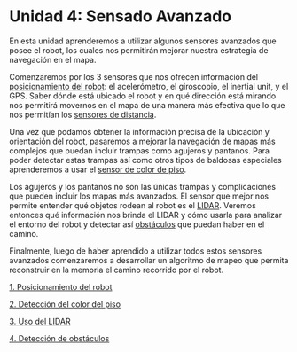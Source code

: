 # Unidad 4: Sensado Avanzado

En esta unidad aprenderemos a utilizar algunos sensores avanzados que posee el robot, los cuales nos permitirán mejorar nuestra estrategia de navegación en el mapa.

Comenzaremos por los 3 sensores que nos ofrecen información del [posicionamiento del robot](01_Posicionamiento.md): el acelerómetro, el giroscopio, el inertial unit, y el GPS. Saber dónde está ubicado el robot y en qué dirección está mirando nos permitirá movernos en el mapa de una manera más efectiva que lo que nos permitían los [sensores de distancia](../03/04_Distancia.md).

Una vez que podamos obtener la información precisa de la ubicación y orientación del robot, pasaremos a mejorar la navegación de mapas más complejos que puedan incluir trampas como agujeros y pantanos. Para poder detectar estas trampas así como otros tipos de baldosas especiales aprenderemos a usar el [sensor de color de piso](02_ColorPiso.md).

Los agujeros y los pantanos no son las únicas trampas y complicaciones que pueden incluir los mapas más avanzados. El sensor que mejor nos permite entender qué objetos rodean al robot es el [LIDAR](03_LIDAR.md). Veremos entonces qué información nos brinda el LIDAR y cómo usarla para analizar el entorno del robot y detectar así [obstáculos](04_Obstaculos.md) que puedan haber en el camino.

Finalmente, luego de haber aprendido a utilizar todos estos sensores avanzados comenzaremos a desarrollar un algoritmo de mapeo que permita reconstruir en la memoria el camino recorrido por el robot.

[1. Posicionamiento del robot](01_Posicionamiento.md)

[2. Detección del color del piso](02_ColorPiso.md)

[3. Uso del LIDAR](03_LIDAR.md)

[4. Detección de obstáculos](04_Obstaculos.md)